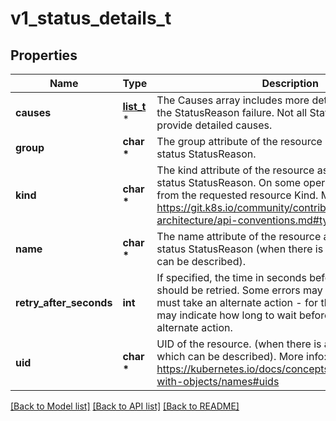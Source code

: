 # v1_status_details_t

## Properties
Name | Type | Description | Notes
------------ | ------------- | ------------- | -------------
**causes** | [**list_t**](v1_status_cause.md) \* | The Causes array includes more details associated with the StatusReason failure. Not all StatusReasons may provide detailed causes. | [optional] 
**group** | **char \*** | The group attribute of the resource associated with the status StatusReason. | [optional] 
**kind** | **char \*** | The kind attribute of the resource associated with the status StatusReason. On some operations may differ from the requested resource Kind. More info: https://git.k8s.io/community/contributors/devel/sig-architecture/api-conventions.md#types-kinds | [optional] 
**name** | **char \*** | The name attribute of the resource associated with the status StatusReason (when there is a single name which can be described). | [optional] 
**retry_after_seconds** | **int** | If specified, the time in seconds before the operation should be retried. Some errors may indicate the client must take an alternate action - for those errors this field may indicate how long to wait before taking the alternate action. | [optional] 
**uid** | **char \*** | UID of the resource. (when there is a single resource which can be described). More info: https://kubernetes.io/docs/concepts/overview/working-with-objects/names#uids | [optional] 

[[Back to Model list]](../README.md#documentation-for-models) [[Back to API list]](../README.md#documentation-for-api-endpoints) [[Back to README]](../README.md)


